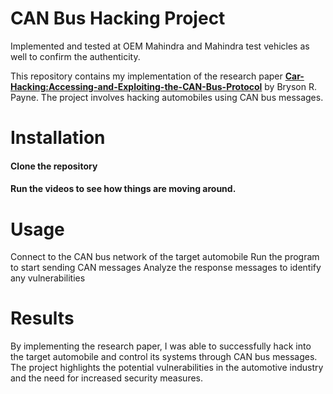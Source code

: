 
# CAN Bus Hacking Project

Implemented and tested at OEM Mahindra and Mahindra test vehicles as well to confirm the authenticity. 

This repository contains my implementation of the research paper [**Car-Hacking:Accessing-and-Exploiting-the-CAN-Bus-Protocol**](https://digitalcommons.kennesaw.edu/cgi/viewcontent.cgi?article=1045&context=jcerp) by Bryson R. Payne. The project involves hacking automobiles using CAN bus messages.

# Installation
#### Clone the repository
#### Run the videos to see how things are moving around.

# Usage
Connect to the CAN bus network of the target automobile
Run the program to start sending CAN messages
Analyze the response messages to identify any vulnerabilities

# Results
By implementing the research paper, I was able to successfully hack into the target automobile and control its systems through CAN bus messages.<br/> The project highlights the potential vulnerabilities in the automotive industry and the need for increased security measures.
